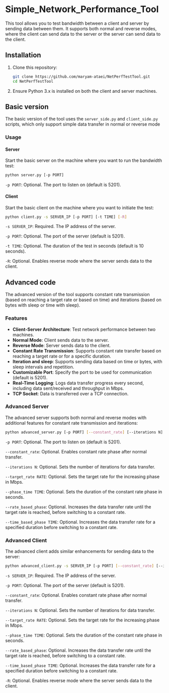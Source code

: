 # Simple_Network_Performance_Tool

This tool allows you to test bandwidth between a client and server by sending data between them. It supports both normal and reverse modes, where the client can send data to the server or the server can send data to the client.

## Installation

1. Clone this repository:
   ```bash
   git clone https://github.com/maryam-ataei/NetPerfTestTool.git
   cd NetPerfTestTool

2. Ensure Python 3.x is installed on both the client and server machines.

## Basic version

The basic version of the tool uses the `server_side.py` and `client_side.py` scripts, which only support simple data transfer in normal or reverse mode

### Usage

#### Server
Start the basic server on the machine where you want to run the bandwidth test:

```bash
python server.py [-p PORT]
```
`-p PORT`: Optional. The port to listen on (default is 5201).

#### Client

Start the basic client on the machine where you want to initiate the test:

```bash
python client.py -s SERVER_IP [-p PORT] [-t TIME] [-R]
```

`-s SERVER_IP`: Required. The IP address of the server.

`-p PORT`: Optional. The port of the server (default is 5201).

`-t TIME`: Optional. The duration of the test in seconds (default is 10 seconds).

`-R`: Optional. Enables reverse mode where the server sends data to the client.

## Advanced code

The advanced version of the tool supports constant rate transmission (based on reaching a target rate or based on time) and iterations (based on bytes with sleep or time with sleep).

### Features

- **Client-Server Architecture**: Test network performance between two machines.
- **Normal Mode**: Client sends data to the server.
- **Reverse Mode**: Server sends data to the client.
- **Constant Rate Transmission**: Supports constant rate transfer based on reaching a target rate or for a specific duration.
- **Iteration and sleep**: Supports sending data based on time or bytes, with sleep intervals and repetition.
- **Customizable Port**: Specify the port to be used for communication (default is 5201).
- **Real-Time Logging**: Logs data transfer progress every second, including data sent/received and throughput in Mbps.
- **TCP Socket**: Data is transferred over a TCP connection.

### Advanced Server
The advanced server supports both normal and reverse modes with additional features for constant rate transmission and iterations:

```bash
python advanced_server.py [-p PORT] [--constant_rate] [--iterations N] [--target_rate RATE] [--phase_time TIME] [--rate_based_phase] [--time_based_phase TIME]
```

`-p PORT`: Optional. The port to listen on (default is 5201).

`--constant_rate`: Optional. Enables constant rate phase after normal transfer.

`--iterations N`: Optional. Sets the number of iterations for data transfer.

`--target_rate RATE`: Optional. Sets the target rate for the increasing phase in Mbps.

`--phase_time TIME`: Optional. Sets the duration of the constant rate phase in seconds.

`--rate_based_phase`: Optional. Increases the data transfer rate until the target rate is reached, before switching to a constant rate.

`--time_based_phase TIME`: Optional. Increases the data transfer rate for a specified duration before switching to a constant rate.


### Advanced Client
The advanced client adds similar enhancements for sending data to the server:

```bash
python advanced_client.py -s SERVER_IP [-p PORT] [--constant_rate] [--iterations N] [--target_rate RATE] [--phase_time TIME] [--rate_based_phase] [--time_based_phase TIME] [-R]
```

`-s SERVER_IP`: Required. The IP address of the server.

`-p PORT`: Optional. The port of the server (default is 5201).

`--constant_rate`: Optional. Enables constant rate phase after normal transfer.

`--iterations N`: Optional. Sets the number of iterations for data transfer.

`--target_rate RATE`: Optional. Sets the target rate for the increasing phase in Mbps.

`--phase_time TIME`: Optional. Sets the duration of the constant rate phase in seconds.

`--rate_based_phase`: Optional. Increases the data transfer rate until the target rate is reached, before switching to a constant rate.

`--time_based_phase TIME`: Optional. Increases the data transfer rate for a specified duration before switching to a constant rate.

`-R`: Optional. Enables reverse mode where the server sends data to the client.


